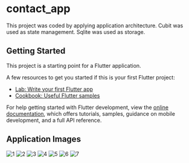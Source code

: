 # contact_app

This project was coded by applying application architecture. Cubit was used as state management. Sqlite was used as storage.

## Getting Started

This project is a starting point for a Flutter application.

A few resources to get you started if this is your first Flutter project:

- [Lab: Write your first Flutter app](https://docs.flutter.dev/get-started/codelab)
- [Cookbook: Useful Flutter samples](https://docs.flutter.dev/cookbook)

For help getting started with Flutter development, view the
[online documentation](https://docs.flutter.dev/), which offers tutorials,
samples, guidance on mobile development, and a full API reference.

## Application Images
![1](https://github.com/beratergnn/flutter_bootcamp2023_contact_app/assets/58957696/185c299a-90c7-4ced-b1ed-68f088417501)
![2](https://github.com/beratergnn/flutter_bootcamp2023_contact_app/assets/58957696/d641a09c-11e4-4541-bb73-5f83382fc8fa)
![3](https://github.com/beratergnn/flutter_bootcamp2023_contact_app/assets/58957696/63cfcfaa-2a5e-40f7-a788-0d3db4181d57)
![4](https://github.com/beratergnn/flutter_bootcamp2023_contact_app/assets/58957696/9326f60c-b2a0-4585-ac1b-2fb6372b810b)
![5](https://github.com/beratergnn/flutter_bootcamp2023_contact_app/assets/58957696/13616831-6804-469b-b8cd-dfa15f2efb1c)
![6](https://github.com/beratergnn/flutter_bootcamp2023_contact_app/assets/58957696/65f3b802-5a70-48ad-a600-3e75295966e8)
![7](https://github.com/beratergnn/flutter_bootcamp2023_contact_app/assets/58957696/b3e33186-0db7-4690-84a4-bb2afccf717b)
